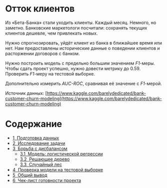 # Отток клиентов

Из «Бета-Банка» стали уходить клиенты. Каждый месяц. Немного, но заметно. Банковские маркетологи посчитали: сохранять текущих клиентов дешевле, чем привлекать новых.

Нужно спрогнозировать, уйдёт клиент из банка в ближайшее время или нет. Нам предоставлены исторические данные о поведении клиентов и расторжении договоров с банком. 

Нужно построить модель с предельно большим значением *F1*-меры. Чтобы сдать проект успешно, нужно довести метрику до 0.59. Проверить *F1*-меру на тестовой выборке.

Дополнительно измерить *AUC-ROC*, сравнивая её значение с *F1*-мерой.

Источник данных: [https://www.kaggle.com/barelydedicated/bank-customer-churn-modeling](https://www.kaggle.com/barelydedicated/bank-customer-churn-modeling)
<h1>Содержание<span class="tocSkip"></span></h1>
<div class="toc"><ul class="toc-item"><li><span><a href="#Подготовка-данных" data-toc-modified-id="Подготовка-данных-1"><span class="toc-item-num">1&nbsp;&nbsp;</span>Подготовка данных</a></span></li><li><span><a href="#Исследование-задачи" data-toc-modified-id="Исследование-задачи-2"><span class="toc-item-num">2&nbsp;&nbsp;</span>Исследование задачи</a></span></li><li><span><a href="#Борьба-с-дисбалансом" data-toc-modified-id="Борьба-с-дисбалансом-3"><span class="toc-item-num">3&nbsp;&nbsp;</span>Борьба с дисбалансом</a></span><ul class="toc-item"><li><span><a href="#Модель:-логистической-регрессии" data-toc-modified-id="Модель:-логистической-регрессии-3.1"><span class="toc-item-num">3.1&nbsp;&nbsp;</span>Модель: логистической регрессии</a></span></li><li><span><a href="#Решающее-дерево" data-toc-modified-id="Решающее-дерево-3.2"><span class="toc-item-num">3.2&nbsp;&nbsp;</span>Решающее дерево</a></span></li><li><span><a href="#Случайный-лес" data-toc-modified-id="Случайный-лес-3.3"><span class="toc-item-num">3.3&nbsp;&nbsp;</span>Случайный лес</a></span></li></ul></li><li><span><a href="#Проверка-модели-на-тестовой-выборке" data-toc-modified-id="Проверка-модели-на-тестовой-выборке-4"><span class="toc-item-num">4&nbsp;&nbsp;</span>Проверка модели на тестовой выборке</a></span></li><li><span><a href="#Общий-вывод" data-toc-modified-id="Общий-вывод-5"><span class="toc-item-num">5&nbsp;&nbsp;</span>Общий вывод</a></span></li><li><span><a href="#Чек-лист-готовности-проекта" data-toc-modified-id="Чек-лист-готовности-проекта-6"><span class="toc-item-num">6&nbsp;&nbsp;</span>Чек-лист готовности проекта</a></span></li></ul></div>
